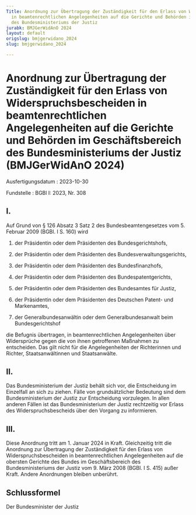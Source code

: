 ```yaml
---
Title: Anordnung zur Übertragung der Zuständigkeit für den Erlass von Widerspruchsbescheiden
  in beamtenrechtlichen Angelegenheiten auf die Gerichte und Behörden im Geschäftsbereich
  des Bundesministeriums der Justiz
jurabk: BMJGerWidAnO 2024
layout: default
origslug: bmjgerwidano_2024
slug: bmjgerwidano_2024

---
```


# Anordnung zur Übertragung der Zuständigkeit für den Erlass von Widerspruchsbescheiden in beamtenrechtlichen Angelegenheiten auf die Gerichte und Behörden im Geschäftsbereich des Bundesministeriums der Justiz (BMJGerWidAnO 2024)

Ausfertigungsdatum
:   2023-10-30

Fundstelle
:   BGBl I: 2023, Nr. 308


## I.

Auf Grund von § 126 Absatz 3 Satz 2 des Bundesbeamtengesetzes vom 5.
Februar 2009 (BGBl. I S. 160) wird

1.  der Präsidentin oder dem Präsidenten des Bundesgerichtshofs,


2.  der Präsidentin oder dem Präsidenten des Bundesverwaltungsgerichts,


3.  der Präsidentin oder dem Präsidenten des Bundesfinanzhofs,


4.  der Präsidentin oder dem Präsidenten des Bundespatentgerichts,


5.  der Präsidentin oder dem Präsidenten des Bundesamtes für Justiz,


6.  der Präsidentin oder dem Präsidenten des Deutschen Patent- und
    Markenamtes,


7.  der Generalbundesanwältin oder dem Generalbundesanwalt beim
    Bundesgerichtshof



die Befugnis übertragen, in beamtenrechtlichen Angelegenheiten über
Widersprüche gegen die von ihnen getroffenen Maßnahmen zu entscheiden.
Das gilt nicht für die Angelegenheiten der Richterinnen und Richter,
Staatsanwältinnen und Staatsanwälte.


## II.

Das Bundesministerium der Justiz behält sich vor, die Entscheidung im
Einzelfall an sich zu ziehen. Fälle von grundsätzlicher Bedeutung sind
dem Bundesministerium der Justiz zur Entscheidung vorzulegen. In allen
anderen Fällen ist das Bundesministerium der Justiz rechtzeitig vor
Erlass des Widerspruchsbescheids über den Vorgang zu informieren.


## III.

Diese Anordnung tritt am 1. Januar 2024 in Kraft. Gleichzeitig tritt
die Anordnung zur Übertragung der Zuständigkeit für den Erlass von
Widerspruchsbescheiden in beamtenrechtlichen Angelegenheiten auf die
obersten Gerichte des Bundes im Geschäftsbereich des
Bundesministeriums der Justiz vom 9. März 2008 (BGBl. I S. 415) außer
Kraft. Andere Anordnungen bleiben unberührt.


## Schlussformel

Der Bundesminister der Justiz

